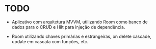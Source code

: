 # TODO

- Aplicativo com arquitetura MVVM, utilizando Room como banco de dados para o CRUD e Hilt para injeção de dependência.

- Room utilizando chaves primárias e estrangeiras, on delete cascade, update em cascata com funções, etc.
